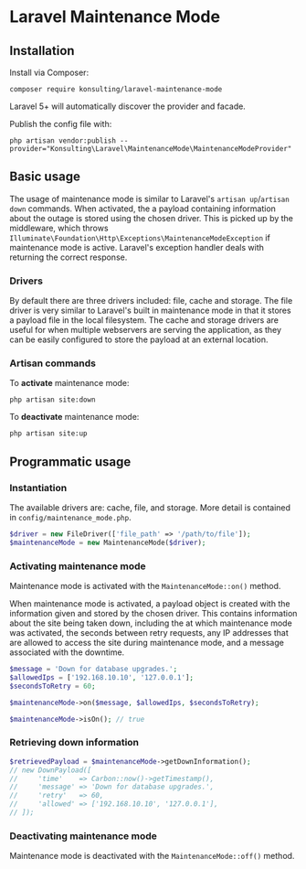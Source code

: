 # Laravel Maintenance Mode

## Installation
Install via Composer:

```
composer require konsulting/laravel-maintenance-mode
```

Laravel 5+ will automatically discover the provider and facade.

Publish the config file with:
```
php artisan vendor:publish --provider="Konsulting\Laravel\MaintenanceMode\MaintenanceModeProvider"
```

## Basic usage
The usage of maintenance mode is similar to Laravel's `artisan up`/`artisan down` commands. 
When activated, the a payload containing information about the outage is stored using the chosen driver.
This is picked up by the middleware, which throws `Illuminate\Foundation\Http\Exceptions\MaintenanceModeException` if maintenance mode is active.
Laravel's exception handler deals with returning the correct response.

### Drivers
By default there are three drivers included: file, cache and storage.
The file driver is very similar to Laravel's built in maintenance mode in that it stores a payload file in the local filesystem.
The cache and storage drivers are useful for when multiple webservers are serving the application, as they can be easily configured to store the payload at an external location.


### Artisan commands
To **activate** maintenance mode:
```
php artisan site:down
```

To **deactivate** maintenance mode:
```
php artisan site:up
```

## Programmatic usage
### Instantiation
The available drivers are: cache, file, and storage. More detail is contained in `config/maintenance_mode.php`.

```php
$driver = new FileDriver(['file_path' => '/path/to/file']);
$maintenanceMode = new MaintenanceMode($driver);
```

### Activating maintenance mode
Maintenance mode is activated with the `MaintenanceMode::on()` method.

When maintenance mode is activated, a payload object is created with the information given and stored by the chosen driver.
This contains information about the site being taken down, including the at which maintenance mode was activated, the
seconds between retry requests, any IP addresses that are allowed to access the site during maintenance mode, and a
message associated with the downtime.

```php
$message = 'Down for database upgrades.';
$allowedIps = ['192.168.10.10', '127.0.0.1'];
$secondsToRetry = 60;

$maintenanceMode->on($message, $allowedIps, $secondsToRetry);

$maintenanceMode->isOn(); // true
```

### Retrieving down information
```php
$retrievedPayload = $maintenanceMode->getDownInformation();
// new DownPayload([
//     'time'    => Carbon::now()->getTimestamp(),
//     'message' => 'Down for database upgrades.',
//     'retry'   => 60,
//     'allowed' => ['192.168.10.10', '127.0.0.1'],
// ]);
```

### Deactivating maintenance mode
Maintenance mode is deactivated with the `MaintenanceMode::off()` method.
